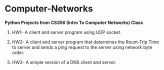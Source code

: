 # Computer-Networks

**Python Projects from CS356 (Intro To Computer Networks) Class**

1) HW1- A client and server program using UDP socket. 

2) HW2- A client and server program that determines the Rount-Trip Time to server and sends a ping request to the server using network byte order. 

3) HW3- A simple version of a DNS client and server.  
